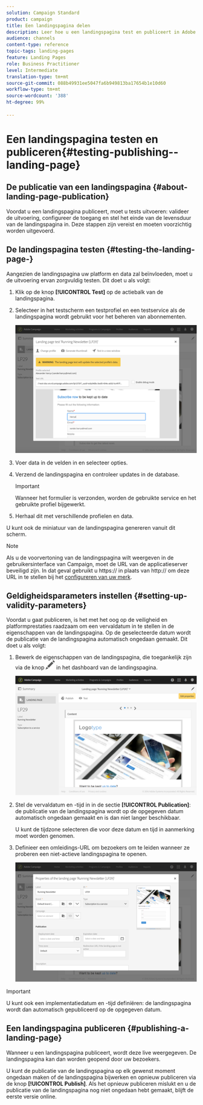 ```yaml
---
solution: Campaign Standard
product: campaign
title: Een landingspagina delen
description: Leer hoe u een landingspagina test en publiceert in Adobe Campaign.
audience: channels
content-type: reference
topic-tags: landing-pages
feature: Landing Pages
role: Business Practitioner
level: Intermediate
translation-type: tm+mt
source-git-commit: 088b49931ee5047fa6b949813ba17654b1e10d60
workflow-type: tm+mt
source-wordcount: '388'
ht-degree: 99%

---
```



# Een landingspagina testen en publiceren{#testing-publishing--landing-page}

## De publicatie van een landingspagina {#about-landing-page-publication}

Voordat u een landingspagina publiceert, moet u tests uitvoeren: valideer de uitvoering, configureer de toegang en stel het einde van de levensduur van de landingspagina in. Deze stappen zijn vereist en moeten voorzichtig worden uitgevoerd.

## De landingspagina testen {#testing-the-landing-page-}

Aangezien de landingspagina uw platform en data zal beïnvloeden, moet u de uitvoering ervan zorgvuldig testen. Dit doet u als volgt:

1. Klik op de knop **[!UICONTROL Test]** op de actiebalk van de landingspagina.
1. Selecteer in het testscherm een testprofiel en een testservice als de landingspagina wordt gebruikt voor het beheren van abonnementen.

   ![](assets/lp_test_2.png)

1. Voer data in de velden in en selecteer opties.
1. Verzend de landingspagina en controleer updates in de database.

   >[!IMPORTANT]
   >
   >Wanneer het formulier is verzonden, worden de gebruikte service en het gebruikte profiel bijgewerkt.

1. Herhaal dit met verschillende profielen en data.

U kunt ook de miniatuur van de landingspagina genereren vanuit dit scherm.

>[!NOTE]
>
>Als u de voorvertoning van de landingspagina wilt weergeven in de gebruikersinterface van Campaign, moet de URL van de applicatieserver beveiligd zijn. In dat geval gebruikt u https:// in plaats van http:// om deze URL in te stellen bij het [configureren van uw merk](../../administration/using/branding.md#configuring-and-using-brands).

## Geldigheidsparameters instellen {#setting-up-validity-parameters}

Voordat u gaat publiceren, is het met het oog op de veiligheid en platformprestaties raadzaam om een vervaldatum in te stellen in de eigenschappen van de landingspagina. Op de geselecteerde datum wordt de publicatie van de landingspagina automatisch ongedaan gemaakt. Dit doet u als volgt:

1. Bewerk de eigenschappen van de landingspagina, die toegankelijk zijn via de knop ![](assets/edit_darkgrey-24px.png) in het dashboard van de landingspagina.

   ![](assets/lp_edit_properties_button.png)

1. Stel de vervaldatum en -tijd in in de sectie **[!UICONTROL Publication]**: de publicatie van de landingspagina wordt op de opgegeven datum automatisch ongedaan gemaakt en is dan niet langer beschikbaar.

   U kunt de tijdzone selecteren die voor deze datum en tijd in aanmerking moet worden genomen.

1. Definieer een omleidings-URL om bezoekers om te leiden wanneer ze proberen een niet-actieve landingspagina te openen.

   ![](assets/lp_settings_general.png)

>[!IMPORTANT]
>
>U kunt ook een implementatiedatum en -tijd definiëren: de landingspagina wordt dan automatisch gepubliceerd op de opgegeven datum.

## Een landingspagina publiceren {#publishing-a-landing-page}

Wanneer u een landingspagina publiceert, wordt deze live weergegeven. De landingspagina kan dan worden geopend door uw bezoekers.

U kunt de publicatie van de landingspagina op elk gewenst moment ongedaan maken of de landingspagina bijwerken en opnieuw publiceren via de knop **[!UICONTROL Publish]**. Als het opnieuw publiceren mislukt en u de publicatie van de landingspagina nog niet ongedaan hebt gemaakt, blijft de eerste versie online.
